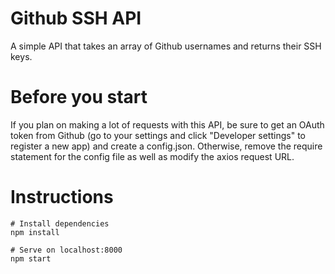 # Github SSH API

A simple API that takes an array of Github usernames and returns their SSH keys.

# Before you start

If you plan on making a lot of requests with this API, be sure to get an OAuth token from Github (go to your settings and click "Developer settings" to register a new app) and create a config.json. Otherwise, remove the require statement for the config file as well as modify the axios request URL.

# Instructions

    # Install dependencies
    npm install

    # Serve on localhost:8000
    npm start
